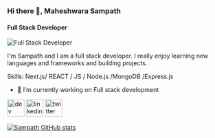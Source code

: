 ### Hi there 👋, Maheshwara Sampath
#### Full Stack Developer
![Full Stack Developer](https://cdn.prod.website-files.com/6344c9cef89d6f2270a38908/64dfc8162b86aaaa4236ed07_Header.webp)

I'm Sampath and I am a full stack developer. I really enjoy learning new languages and frameworks and building projects.

Skills: Next.js/ REACT / JS / Node.js /MongoDB /Express.js

- 🔭 I’m currently working on Full stack development 


[<img src='https://cdn.jsdelivr.net/npm/simple-icons@3.0.1/icons/hashnode.svg' alt='dev' height='40'>](https://zcodeblog.hashnode.dev/)  [<img src='https://cdn.jsdelivr.net/npm/simple-icons@3.0.1/icons/linkedin.svg' alt='linkedin' height='40'>](https://www.linkedin.com/in/linkedin.com/in/sampath-maheshwara-a1bb551b3/)  [<img src='https://cdn.jsdelivr.net/npm/simple-icons@3.0.1/icons/twitter.svg' alt='twitter' height='40'>](https://twitter.com/https://x.com/sxmpath_)  




[![Sampath GitHub stats](https://github-readme-stats.vercel.app/api?username=sampath24-ss)](https://github.com/sampath24-ss/github-readme-stats)
